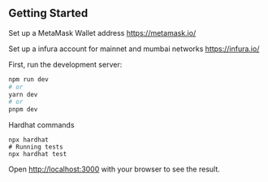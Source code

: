 ## Getting Started

Set up a MetaMask Wallet address
https://metamask.io/

Set up a infura account for mainnet and mumbai networks
https://infura.io/

First, run the development server:

```bash
npm run dev
# or
yarn dev
# or
pnpm dev
```

Hardhat commands

```Hardhat
npx hardhat
# Running tests
npx hardhat test
```

Open [http://localhost:3000](http://localhost:3000) with your browser to see the result.
